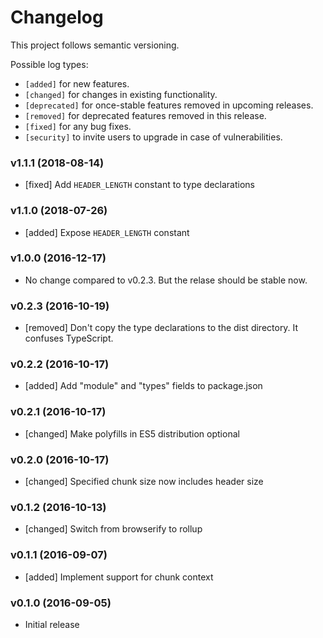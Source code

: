 # Changelog

This project follows semantic versioning.

Possible log types:

- `[added]` for new features.
- `[changed]` for changes in existing functionality.
- `[deprecated]` for once-stable features removed in upcoming releases.
- `[removed]` for deprecated features removed in this release.
- `[fixed]` for any bug fixes.
- `[security]` to invite users to upgrade in case of vulnerabilities.


### v1.1.1 (2018-08-14)

- [fixed] Add `HEADER_LENGTH` constant to type declarations

### v1.1.0 (2018-07-26)

- [added] Expose `HEADER_LENGTH` constant

### v1.0.0 (2016-12-17)

- No change compared to v0.2.3. But the relase should be stable now.

### v0.2.3 (2016-10-19)

- [removed] Don't copy the type declarations to the dist directory. It confuses TypeScript.

### v0.2.2 (2016-10-17)

- [added] Add "module" and "types" fields to package.json

### v0.2.1 (2016-10-17)

- [changed] Make polyfills in ES5 distribution optional

### v0.2.0 (2016-10-17)

- [changed] Specified chunk size now includes header size

### v0.1.2 (2016-10-13)

- [changed] Switch from browserify to rollup

### v0.1.1 (2016-09-07)

- [added] Implement support for chunk context

### v0.1.0 (2016-09-05)

- Initial release
